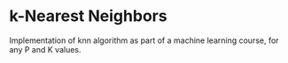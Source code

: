 # k-Nearest Neighbors

Implementation of knn algorithm as part of a machine learning course, for any P and K values.
